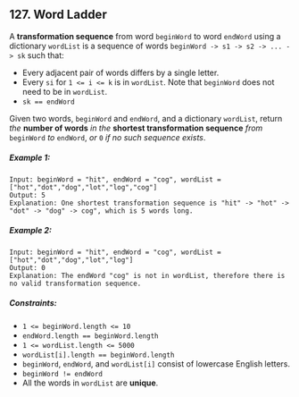 ## 127. Word Ladder
A **transformation sequence** from word ```beginWord``` to word ```endWord``` using a dictionary ```wordList``` is a sequence of words ```beginWord -> s1 -> s2 -> ... -> sk``` such that:

* Every adjacent pair of words differs by a single letter.
* Every ```si``` for ```1 <= i <= k``` is in ```wordList```. Note that ```beginWord``` does not need to be in ```wordList```.
* ```sk == endWord```

Given two words, ```beginWord``` and ```endWord```, and a dictionary ```wordList```, return *the* **number of words** *in the* **shortest transformation sequence** *from* ```beginWord``` *to* ```endWord```, *or* ```0``` *if no such sequence exists*.

##### Example 1:
```
Input: beginWord = "hit", endWord = "cog", wordList = ["hot","dot","dog","lot","log","cog"]
Output: 5
Explanation: One shortest transformation sequence is "hit" -> "hot" -> "dot" -> "dog" -> cog", which is 5 words long.
```
##### Example 2:
```
Input: beginWord = "hit", endWord = "cog", wordList = ["hot","dot","dog","lot","log"]
Output: 0
Explanation: The endWord "cog" is not in wordList, therefore there is no valid transformation sequence.
```

##### Constraints:

* ```1 <= beginWord.length <= 10```
* ```endWord.length == beginWord.length```
* ```1 <= wordList.length <= 5000```
* ```wordList[i].length == beginWord.length```
* ```beginWord```, ```endWord```, and ```wordList[i]``` consist of lowercase English letters.
* ```beginWord != endWord```
* All the words in ```wordList``` are **unique**.